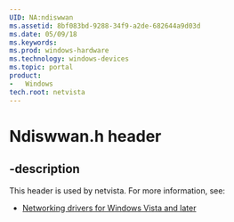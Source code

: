 ```yaml
---
UID: NA:ndiswwan
ms.assetid: 8bf083bd-9288-34f9-a2de-682644a9d03d
ms.date: 05/09/18
ms.keywords: 
ms.prod: windows-hardware
ms.technology: windows-devices
ms.topic: portal
product:
-	Windows
tech.root: netvista
---
```


# Ndiswwan.h header


## -description


This header is used by netvista. For more information, see:

- [Networking drivers for Windows Vista and later](../_netvista/index.md)
